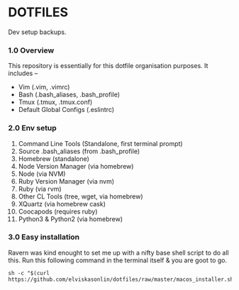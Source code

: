 # DOTFILES
Dev setup backups.

### 1.0 Overview
This repository is essentially for this dotfile organisation purposes. It includes –
* Vim (.vim, .vimrc)
* Bash (.bash_aliases, .bash_profile)
* Tmux (.tmux, .tmux.conf)
* Default Global Configs (.eslintrc)

### 2.0 Env setup
1. Command Line Tools (Standalone, first terminal prompt)
2. Source .bash_aliases (from .bash_profile)
3. Homebrew (standalone)
4. Node Version Manager (via homebrew)
5. Node (via NVM)
6. Ruby Version Manager (via nvm)
7. Ruby (via rvm)
8. Other CL Tools (tree, wget, via homebrew)
9. XQuartz (via homebrew cask)
10. Coocapods (requires ruby)
11. Python3 & Python2 (via homebrew)

### 3.0 Easy installation
Ravern was kind enought to set me up with a nifty base shell script to do all this. Run this following command in the terminal itself & you are goot to go.

    sh -c "$(curl https://github.com/elviskasonlin/dotfiles/raw/master/macos_installer.sh)"


